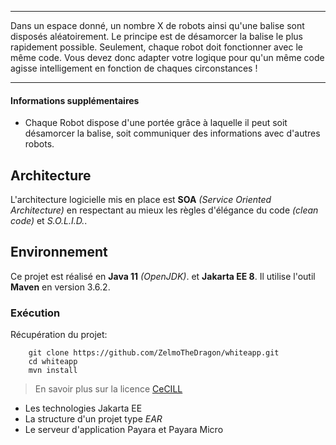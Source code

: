 
***
Dans un espace donné, un nombre X de robots ainsi qu'une balise sont disposés aléatoirement.
Le principe est de désamorcer la balise le plus rapidement possible.
Seulement, chaque robot doit fonctionner avec le même code.
Vous devez donc adapter votre logique pour qu'un même code agisse intelligement en fonction de chaques circonstances !
***
#### Informations supplémentaires

* Chaque Robot dispose d'une portée grâce à laquelle il peut soit désamorcer la balise, soit communiquer des informations avec d'autres robots.

## Architecture

L'architecture logicielle mis en place est **SOA** *(Service Oriented Architecture)* en respectant au mieux les règles d'élégance du code *(clean code)* et *S.O.L.I.D.*.

## Environnement

Ce projet est réalisé en **Java 11** *(OpenJDK)*. et **Jakarta EE 8**.
Il utilise l'outil **Maven** en version 3.6.2.

### Exécution

Récupération du projet:
~~~
    git clone https://github.com/ZelmoTheDragon/whiteapp.git
    cd whiteapp
    mvn install
~~~

> En savoir plus sur la licence [CeCILL](http://cecill.info/index.fr.html)

* Les technologies Jakarta EE
* La structure d'un projet type *EAR*
* Le serveur d'application Payara et Payara Micro
